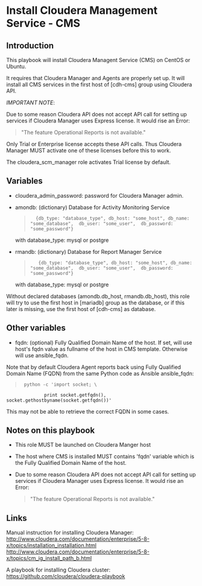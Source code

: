 # Install Cloudera Management Service - CMS #


## Introduction ##

This playbook will install Cloudera Managent Service (CMS) on CentOS or Ubuntu.

It requires that Cloudera Manager and Agents are properly set up. It will
install all CMS services in the first host of [cdh-cms] group using Cloudera API.

*IMPORTANT NOTE*:

Due to some reason Cloudera API does not accept API call for setting up services
if Cloudera Manager uses Express license. It would rise an Error:

  > "The feature Operational Reports is not available."

Only Trial or Enterprise license accepts these API calls. Thus Cloudera Manager
MUST activate one of these licenses before this to work.

The cloudera_scm_manager role activates Trial license by default.

## Variables ##

  - cloudera_admin_password: password for Cloudera Manager admin.
  - amondb: (dictionary) Database for Activity Monitoring Service

    >       {db_type: "database_type", db_host: "some_host", db_name: "some_database",  db_user: "some_user",  db_password: "some_password"}
    
    with database_type: mysql or postgre
  - rmandb: (dictionary) Database for Report Manager Service

    >        {db_type: "database_type", db_host: "some_host", db_name: "some_database",  db_user: "some_user",  db_password: "some_password"}

    with database_type: mysql or postgre

Without declared databases (amondb.db_host, rmandb.db_host), this role will try to use the first host in [mariadb] group
as the database, or if this later is missing, use the first host of [cdh-cms] as database.

## Other variables ##

  - fqdn: (optional) Fully Qualified Domain Name of the host. If set, will use host's fqdn value as
          fullname of the host in CMS template. Otherwise will use ansible_fqdn.

Note that by default Cloudera Agent reports back using Fully Qualified Domain Name (FQDN) from the same
Python code as Ansible ansible_fqdn:

>      python -c 'import socket; \
                  print socket.getfqdn(), socket.gethostbyname(socket.getfqdn())'

This may not be able to retrieve the correct FQDN in some cases.



## Notes on this playbook ##

  - This role MUST be launched on Cloudera Manger host
  - The host where CMS is installed MUST contains 'fqdn' variable which is the Fully Qualified
Domain Name of the host.
  - Due to some reason Cloudera API does not accept API call for setting up services if Cloudera
    Manager uses Express license. It would rise an Error:

    > "The feature Operational Reports is not available."




## Links ##

Manual instruction for installing Cloudera Manager:
  http://www.cloudera.com/documentation/enterprise/5-8-x/topics/installation_installation.html
  http://www.cloudera.com/documentation/enterprise/5-8-x/topics/cm_ig_install_path_b.html

A playbook for installing Cloudera cluster:
  https://github.com/cloudera/cloudera-playbook


